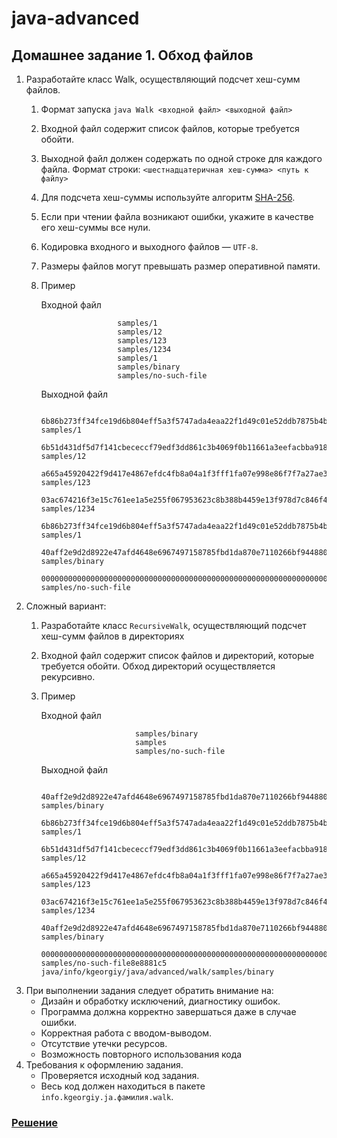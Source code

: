 # java-advanced

## Домашнее задание 1. Обход файлов

1. Разработайте класс Walk, осуществляющий подсчет хеш-сумм файлов.
    1. Формат запуска
       `java Walk <входной файл> <выходной файл>`
    2. Входной файл содержит список файлов, которые требуется обойти.
    3. Выходной файл должен содержать по одной строке для каждого файла. Формат строки:
       `<шестнадцатеричная хеш-сумма> <путь к файлу>`
    4. Для подсчета хеш-суммы используйте алгоритм [SHA-256](https://en.wikipedia.org/wiki/SHA-2).
    5. Если при чтении файла возникают ошибки, укажите в качестве его хеш-суммы все нули.
    6. Кодировка входного и выходного файлов — `UTF-8`.
    7. Размеры файлов могут превышать размер оперативной памяти.
    8. Пример

       Входной файл

                            samples/1
                            samples/12
                            samples/123
                            samples/1234
                            samples/1
                            samples/binary
                            samples/no-such-file

       Выходной файл

                            6b86b273ff34fce19d6b804eff5a3f5747ada4eaa22f1d49c01e52ddb7875b4b samples/1
                            6b51d431df5d7f141cbececcf79edf3dd861c3b4069f0b11661a3eefacbba918 samples/12
                            a665a45920422f9d417e4867efdc4fb8a04a1f3fff1fa07e998e86f7f7a27ae3 samples/123
                            03ac674216f3e15c761ee1a5e255f067953623c8b388b4459e13f978d7c846f4 samples/1234
                            6b86b273ff34fce19d6b804eff5a3f5747ada4eaa22f1d49c01e52ddb7875b4b samples/1
                            40aff2e9d2d8922e47afd4648e6967497158785fbd1da870e7110266bf944880 samples/binary
                            0000000000000000000000000000000000000000000000000000000000000000 samples/no-such-file

2. Сложный вариант:
    1. Разработайте класс `RecursiveWalk`, осуществляющий подсчет хеш-сумм файлов в директориях
    2. Входной файл содержит список файлов и директорий, которые требуется обойти. Обход директорий осуществляется рекурсивно.
    3. Пример

       Входной файл

                                samples/binary
                                samples
                                samples/no-such-file

       Выходной файл

                                40aff2e9d2d8922e47afd4648e6967497158785fbd1da870e7110266bf944880 samples/binary
                                6b86b273ff34fce19d6b804eff5a3f5747ada4eaa22f1d49c01e52ddb7875b4b samples/1
                                6b51d431df5d7f141cbececcf79edf3dd861c3b4069f0b11661a3eefacbba918 samples/12
                                a665a45920422f9d417e4867efdc4fb8a04a1f3fff1fa07e998e86f7f7a27ae3 samples/123
                                03ac674216f3e15c761ee1a5e255f067953623c8b388b4459e13f978d7c846f4 samples/1234
                                40aff2e9d2d8922e47afd4648e6967497158785fbd1da870e7110266bf944880 samples/binary
                                0000000000000000000000000000000000000000000000000000000000000000 samples/no-such-file8e8881c5 java/info/kgeorgiy/java/advanced/walk/samples/binary

3. При выполнении задания следует обратить внимание на:
    * Дизайн и обработку исключений, диагностику ошибок.
    * Программа должна корректно завершаться даже в случае ошибки.
    * Корректная работа с вводом-выводом.
    * Отсутствие утечки ресурсов.
    * Возможность повторного использования кода
4. Требования к оформлению задания.
    * Проверяется исходный код задания.
    * Весь код должен находиться в пакете `info.kgeorgiy.ja.фамилия.walk`.

### [Решение](https://github.com/pulnyasheva/ITMO/tree/main/java-advanced/solutions/walk)

        